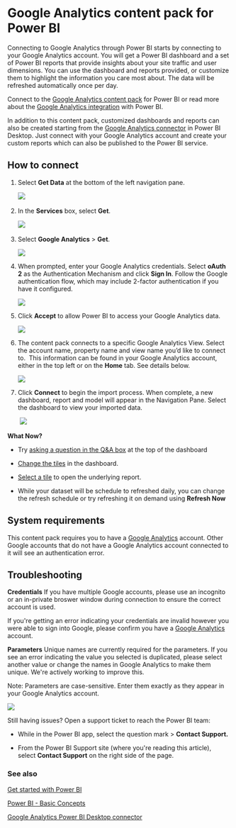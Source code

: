 ﻿<properties
   pageTitle="Google Analytics content pack"
   description="Google Analytics content pack for Power BI"
   services="powerbi"
   documentationCenter=""
   authors="theresapalmer"
   manager="mblythe"
   backup=""
   editor=""
   tags=""
   qualityFocus="no"
   qualityDate=""/>

<tags
   ms.service="powerbi"
   ms.devlang="NA"
   ms.topic="article"
   ms.tgt_pltfrm="NA"
   ms.workload="powerbi"
   ms.date="08/26/2016"
   ms.author="tpalmer"/>
   
# Google Analytics content pack for Power&nbsp;BI

Connecting to Google Analytics through Power BI starts by connecting to your Google Analytics account. You will get a Power BI dashboard and a set of Power BI reports that provide insights about your site traffic and user dimensions. You can use the dashboard and reports provided, or customize them to highlight the information you care most about. The data will be refreshed automatically once per day.

Connect to the [Google Analytics content pack](https://app.powerbi.com/getdata/services/google-analytics) for Power BI or read more about the [Google Analytics integration](https://powerbi.microsoft.com/integrations/google-analytics) with Power BI.

In addition to this content pack, customized dashboards and reports can also be created starting from the [Google Analytics connector](powerbi-service-google-analytics-connector.md) in Power BI Desktop. Just connect with your Google Analytics account and create your custom reports which can also be published to the Power BI service.

## How to connect

1.  Select **Get Data** at the bottom of the left navigation pane.

    ![](media/powerbi-content-pack-google-analytics/PBI_GetData.png) 

2.  In the **Services** box, select **Get**.

    ![](media/powerbi-content-pack-google-analytics/PBI_GetServices.png) 

3.  Select **Google Analytics** \> **Get**.

    ![](media/powerbi-content-pack-google-analytics/ga.png)

4.  When prompted, enter your Google Analytics credentials. Select **oAuth 2** as the Authentication Mechanism and click **Sign In**. Follow the Google authentication flow, which may include 2-factor authentication if you have it configured.

    ![](media/powerbi-content-pack-google-analytics/creds.png)

5.  Click **Accept** to allow Power BI to access your Google Analytics data.

    ![](media/powerbi-content-pack-google-analytics/googleanalytics.png)

6.  The content pack connects to a specific Google Analytics View. Select the account name, property name and view name you’d like to connect to.  This information can be found in your Google Analytics account, either in the top left or on the **Home** tab. See details below. 

    ![](media/powerbi-content-pack-google-analytics/params2.png)

7.  Click **Connect** to begin the import process. When complete, a new dashboard, report and model will appear in the Navigation Pane. Select the dashboard to view your imported data.

     ![](media/powerbi-content-pack-google-analytics/googleanalytics2.png)
    
**What Now?**

- Try [asking a question in the Q&A box](powerbi-service-q-and-a.md) at the top of the dashboard

- [Change the tiles](powerbi-service-edit-a-tile-in-a-dashboard.md) in the dashboard.

- [Select a tile](powerbi-service-dashboard-tiles.md) to open the underlying report.

- While your dataset will be schedule to refreshed daily, you can change the refresh schedule or try refreshing it on demand using **Refresh Now**

## System requirements

This content pack requires you to have a [Google Analytics](https://www.google.com/analytics/) account. Other Google accounts that do not have a Google Analytics account connected to it will see an authentication error.

## Troubleshooting 

**Credentials**
If you have multiple Google accounts, please use an incognito or an in-private broswer window during connection to ensure the correct account is used.

If you're getting an error indicating your credentials are invalid however you were able to sign into Google, please confirm you have a [Google Analytics](https://www.google.com/analytics/) account.

**Parameters**
Unique names are currently required for the parameters. If you see an error indicating the value you selected is duplicated, please select another value or change the names in Google Analytics to make them unique. We're actively working to improve this. 

Note: Parameters are case-sensitive. Enter them exactly as they appear in your Google Analytics account.

![](media/powerbi-content-pack-google-analytics/PBI_GoogleAnalytics1.png)

Still having issues? Open a support ticket to reach the Power BI team:

-   While in the Power BI app, select the question mark \> **Contact Support.**

-   From the Power BI Support site (where you're reading this article), select **Contact Support** on the right side of the page.

### See also

[Get started with Power BI](powerbi-service-get-started.md)

[Power BI - Basic Concepts](powerbi-service-basic-concepts.md)

[Google Analytics Power BI Desktop connector](powerbi-service-google-analytics-connector.md)
